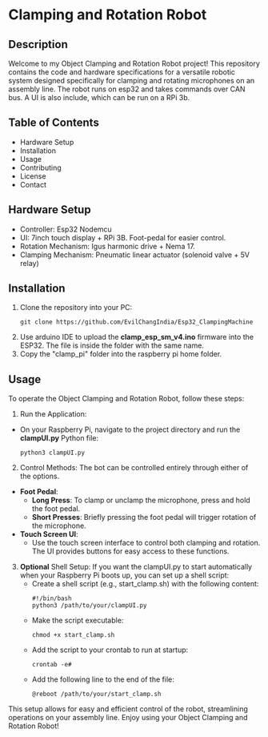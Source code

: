 # Clamping and Rotation Robot

## Description
Welcome to my Object Clamping and Rotation Robot project! This repository contains the code and hardware specifications for a versatile robotic system designed specifically for clamping and rotating microphones on an assembly line. The robot runs on esp32 and takes commands over CAN bus. A UI is also include, which can be run on a RPi 3b.

## Table of Contents
- Hardware Setup
- Installation
- Usage
- Contributing
- License
- Contact

## Hardware Setup
- Controller: Esp32 Nodemcu
- UI: 7inch touch display + RPi 3B. Foot-pedal for easier control.
- Rotation Mechanism: Igus harmonic drive + Nema 17.
- Clamping Mechanism: Pneumatic linear actuator (solenoid valve + 5V relay)
  
## Installation
1. Clone the repository into your PC:
   ```
   git clone https://github.com/EvilChangIndia/Esp32_ClampingMachine
   ```
2. Use arduino IDE to upload the **clamp_esp_sm_v4.ino** firmware into the ESP32. The file is inside the folder with the same name.
3. Copy the "clamp_pi" folder into the raspberry pi home folder. 


## Usage
To operate the Object Clamping and Rotation Robot, follow these steps:

1. Run the Application:

- On your Raspberry Pi, navigate to the project directory and run the **clampUI.py** Python file:
  ```
  python3 clampUI.py
  ```
2. Control Methods:
The bot can be controlled entirely through either of the options.
- **Foot Pedal**:
  - **Long Press**: To clamp or unclamp the microphone, press and hold the foot pedal.
  - **Short Presses**: Briefly pressing the foot pedal will trigger rotation of the microphone.
- **Touch Screen UI**:
  - Use the touch screen interface to control both clamping and rotation. The UI provides buttons for easy access to these functions.

3. **Optional**
   Shell Setup:
   If you want the clampUI.py to start automatically when your Raspberry Pi boots up, you can set up a shell script:
   -  Create a shell script (e.g., start_clamp.sh) with the following content:
      ```
      #!/bin/bash
      python3 /path/to/your/clampUI.py
      ```
   - Make the script executable:
     ```
     chmod +x start_clamp.sh
     ```
   - Add the script to your crontab to run at startup:
     ```
     crontab -e#
     ```
   - Add the following line to the end of the file:
     ```
     @reboot /path/to/your/start_clamp.sh
     ```
   

This setup allows for easy and efficient control of the robot, streamlining operations on your assembly line. Enjoy using your Object Clamping and Rotation Robot!

